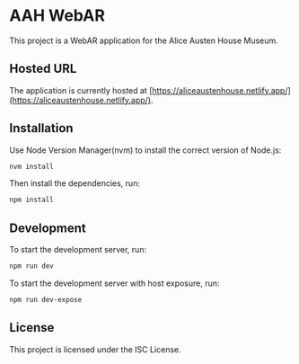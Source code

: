 # AAH WebAR

This project is a WebAR application for the Alice Austen House Museum.

## Hosted URL

The application is currently hosted at [https://aliceaustenhouse.netlify.app/](https://aliceaustenhouse.netlify.app/).

## Installation

Use Node Version Manager(nvm) to install the correct version of Node.js:

```sh
nvm install
```

Then install the dependencies, run:

```sh
npm install
```

## Development

To start the development server, run:

```sh
npm run dev
```

To start the development server with host exposure, run:

```sh
npm run dev-expose
```

## License

This project is licensed under the ISC License.
